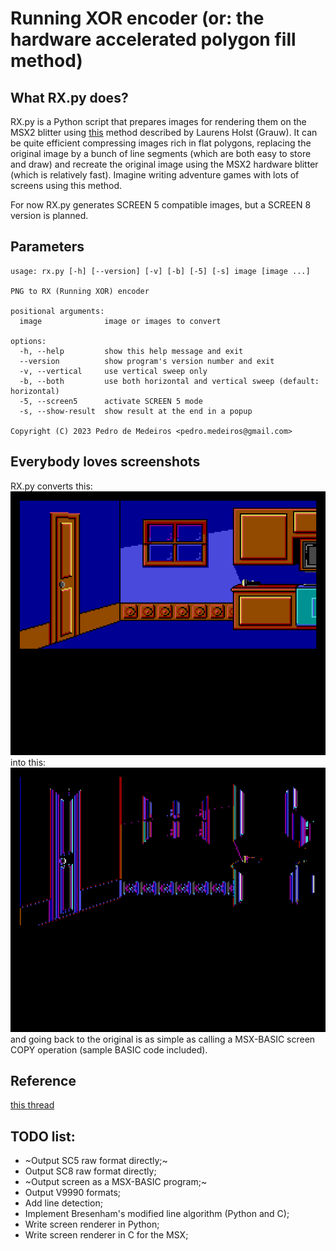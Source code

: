 # Running XOR encoder (or: the hardware accelerated polygon fill method)

## What RX.py does?
RX.py is a Python script that prepares images for rendering them on the MSX2 blitter using [this](https://www.msx.org/forum/msx-talk/development/hardware-accelerated-polygon-fill-using-lmmm) method described by Laurens Holst (Grauw). It can be quite efficient compressing images rich in flat polygons, replacing the original image by a bunch of line segments (which are both easy to store and draw) and recreate the original image using the MSX2 hardware blitter (which is relatively fast). Imagine writing adventure games with lots of screens using this method.

For now RX.py generates SCREEN 5 compatible images, but a SCREEN 8 version is planned.

## Parameters
```
usage: rx.py [-h] [--version] [-v] [-b] [-5] [-s] image [image ...]

PNG to RX (Running XOR) encoder

positional arguments:
  image              image or images to convert

options:
  -h, --help         show this help message and exit
  --version          show program's version number and exit
  -v, --vertical     use vertical sweep only
  -b, --both         use both horizontal and vertical sweep (default: horizontal)
  -5, --screen5      activate SCREEN 5 mode
  -s, --show-result  show result at the end in a popup

Copyright (C) 2023 Pedro de Medeiros <pedro.medeiros@gmail.com>
```

## Everybody loves screenshots

RX.py converts this:<br/>
![Original image restored by the blitter on MSX2](/docs/canvas2.png "Original image restored by the blitter on MSX2")
<br/>into this:<br/>
![RX.py encoded sample image](/docs/canvas1.png "RX.py encoded sample image")
<br/>and going back to the original is as simple as calling a MSX-BASIC screen COPY operation (sample BASIC code included).

## Reference
[this thread](https://www.msx.org/forum/msx-talk/development/hardware-accelerated-polygon-fill-using-lmmm)

## TODO list:
* ~Output SC5 raw format directly;~
* Output SC8 raw format directly;
* ~Output screen as a MSX-BASIC program;~
* Output V9990 formats;
* Add line detection;
* Implement Bresenham's modified line algorithm (Python and C);
* Write screen renderer in Python;
* Write screen renderer in C for the MSX;

